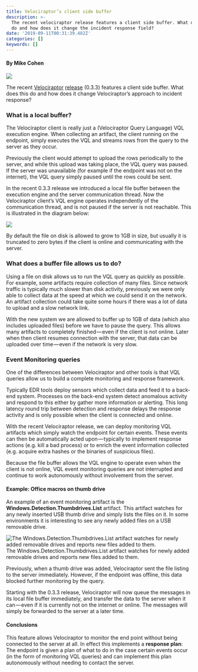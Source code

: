```yaml
---
title: Velociraptor’s client side buffer
description: >-
  The recent velociraptor release features a client side buffer. What does this
  do and how does it change the incident response field?
date: '2019-09-11T00:31:39.482Z'
categories: []
keywords: []
---
```


#### By Mike Cohen

![](../../img/1__SLf0Z8PXOXTWfjXyuTk__Xg.png)

The recent [Velociraptor](https://www.velocidex.com/) [release](https://github.com/Velocidex/velociraptor/releases) (0.3.3) features a client side buffer. What does this do and how does it change Velociraptor’s approach to incident response?

### What is a local buffer?

The Velociraptor client is really just a (Velociraptor Query Language) VQL execution engine. When collecting an artifact, the client running on the endpoint, simply executes the VQL and streams rows from the query to the server as they occur.

Previously the client would attempt to upload the rows periodically to the server, and while this upload was taking place, the VQL query was paused. If the server was unavailable (for example if the endpoint was not on the internet), the VQL query simply paused until the rows could be sent.

In the recent 0.3.3 release we introduced a local file buffer between the execution engine and the server communication thread. Now the Velociraptor client’s VQL engine operates independently of the communication thread, and is not paused if the server is not reachable. This is illustrated in the diagram below:

![](../../img/1__6BhCwfeFhoO0Jf4UP3g25Q.png)

By default the file on disk is allowed to grow to 1GB in size, but usually it is truncated to zero bytes if the client is online and communicating with the server.

### What does a buffer file allows us to do?

Using a file on disk allows us to run the VQL query as quickly as possible. For example, some artifacts require collection of many files. Since network traffic is typically much slower than disk activity, previously we were only able to collect data at the speed at which we could send it on the network. An artifact collection could take quite some hours if there was a lot of data to upload and a slow network link.

With the new system we are allowed to buffer up to 1GB of data (which also includes uploaded files) before we have to pause the query. This allows many artifacts to completely finished — even if the client is not online. Later when then client resumes connection with the server, that data can be uploaded over time — even if the network is very slow.

### Event Monitoring queries

One of the differences between Velociraptor and other tools is that VQL queries allow us to build a complete monitoring and response framework.

Typically EDR tools deploy sensors which collect data and feed it to a back-end system. Processes on the back-end system detect anomalous activity and respond to this either by gather more information or alerting. This long latency round trip between detection and response delays the response activity and is only possible when the client is connected and online.

With the recent Velociraptor release, we can deploy monitoring VQL artifacts which simply watch the endpoint for certain events. These events can then be automatically acted upon — typically to implement response actions (e.g. kill a bad process) or to enrich the event information collected (e.g. acquire extra hashes or the binaries of suspicious files).

Because the file buffer allows the VQL engine to operate even when the client is not online, VQL event monitoring queries are not interrupted and continue to work autonomously without involvement from the server.

#### Example: Office macros on thumb drive

An example of an event monitoring artifact is the **Windows.Detection.Thumbdrives.List** artifact. This artifact watches for any newly inserted USB thumb drive and simply lists the files on it. In some environments it is interesting to see any newly added files on a USB removable drive.

![The Windows.Detection.Thumbdrives.List artifact watches for newly added removable drives and reports new files added to them.](../../img/0__nPIixkbpqm__LNbv2.jpg)
The Windows.Detection.Thumbdrives.List artifact watches for newly added removable drives and reports new files added to them.

Previously, when a thumb drive was added, Velociraptor sent the file listing to the server immediately. However, if the endpoint was offline, this data blocked further monitoring by the query.

Starting with the 0.3.3 release, Velociraptor will now queue the messages in its local file buffer immediately, and transfer the data to the server when it can — even if it is currently not on the internet or online. The messages will simply be forwarded to the server at a later time.

#### Conclusions

This feature allows Velociraptor to monitor the end point without being connected to the server at all. In effect this implements a **response plan**: The endpoint is given a plan of what to do in the case certain events occur (in the form of monitoring VQL queries) and can implement this plan autonomously without needing to contact the server.

